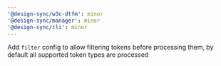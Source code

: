 ```yaml
---
'@design-sync/w3c-dtfm': minor
'@design-sync/manager': minor
'@design-sync/cli': minor
---
```


Add `filter` config to allow filtering tokens before processing them, by default all supported token types are processed
